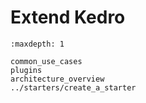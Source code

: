 # Extend Kedro

```{toctree}
:maxdepth: 1

common_use_cases
plugins
architecture_overview
../starters/create_a_starter
```
